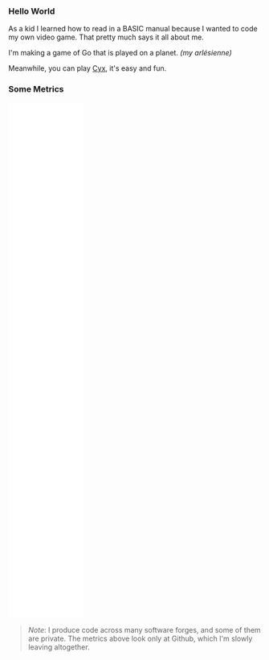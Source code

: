 ### Hello World

As a kid I learned how to read in a BASIC manual because I wanted to code my own video game.
That pretty much says it all about me.

I'm making a game of Go that is played on a planet.  _(my arlésienne)_

Meanwhile, you can play [Cyx](https://antoine.goutenoir.com/games/cyx), it's easy and fun.



<!--
**Goutte/Goutte** is a ✨ _special_ ✨ repository because its `README.md` (this file) appears on your GitHub profile.

Here are some ideas to get you started:

- 🔭 I’m currently working on ...
- 🌱 I’m currently learning ...
- 👯 I’m looking to collaborate on ...
- 🤔 I’m looking for help with ...
- 💬 Ask me about ...
- 📫 How to reach me: ...
- 😄 Pronouns: ...
- ⚡ Fun fact: ...
-->


### Some Metrics

![Metrics](https://github.com/Goutte/Goutte/blob/main/github-metrics.svg)

> _Note_: I produce code across many software forges, and some of them are private.
> The metrics above look only at Github, which I'm slowly leaving altogether.

